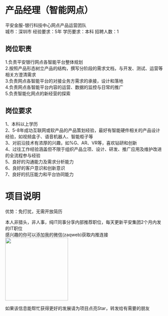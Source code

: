 # 产品经理（智能网点）
平安金服-银行科技中心网点产品运营团队  
城市：深圳市 经验要求：5年 学历要求：本科  招聘人数：1

## 岗位职责
1.负责平安银行网点各智能平台整体规划   
2.按照产品形态树立产品的结构，撰写分阶段的需求文档，与开发、测试、运营等相关方澄清需求   
3.负责网点各智能平台的对接业务方需求的承接，设计和落地   
4.负责网点各智能平台内容的运营、数据的监控与日常的推广   
5.负责智能化网点的新经营的探索

## 岗位要求
1、本科以上学历   
2、5-8年成功互联网或软产品的产品策划经验，最好有智能硬件相关的产品设计经验，如视频盒子、语音机器人、智能柜子等   
3、对前沿技术有浓厚的兴趣，如%G、AR、VR等，喜欢钻研和创新   
4、过往工作经验涵盖但不限于组织产品立项、设计、研发、推广应用及维护改进的全流程参与经验   
5、良好的沟通能力及需求分析能力   
6、良好的客户意识和创新意识   
7、良好的抗压能力和平台协同能力

# 项目说明

优势：免打扰，无需开放简历

本人非猎头，非人事，纯IT同事分享内部推荐职位，每天更新平安集团2个月内发的IT职位  
感兴趣的你可以添加我的微信(zaqweb)获取内推连接  
<img src="https://github.com/zaqweb/PA-IT-JOBS/blob/master/WechatICode.jpeg"  height="200" width="200">

如果该信息能帮忙获得更好的发展请为项目点亮Star，转发给有需要的朋友




